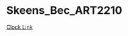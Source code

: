 # Skeens_Bec_ART2210


[Clock Link](https://becskeens.github.io/Skeens_Bec_ART2210/Clock/clock.html)

